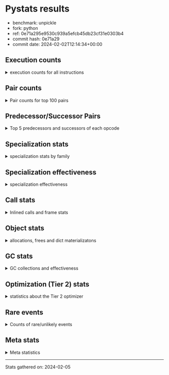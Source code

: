 
# Pystats results

- benchmark: unpickle
- fork: python
- ref: 0e71a295e9530c939a5efcb45db23cf31e0303b4
- commit hash: 0e71a29
- commit date: 2024-02-02T12:14:34+00:00

## Execution counts

<details>
<summary> execution counts for all instructions </summary>

|Name | Count | Self | Cumulative | Miss ratio | 
|---|---:|---:|---:|---:|
| ENTER_EXECUTOR | 81,500 | 41.9% | 41.9% |  |
| FOR_ITER_TUPLE | 41,560 | 21.3% | 63.2% |  |
| LOAD_FAST | 26,240 | 13.5% | 76.7% |  |
| PUSH_NULL | 13,040 | 6.7% | 83.4% |  |
| POP_TOP | 12,480 | 6.4% | 89.8% |  |
| CALL_BUILTIN_FAST_WITH_KEYWORDS | 12,180 | 6.3% | 96.1% |  |
| STORE_FAST | 1,580 | 0.8% | 96.9% |  |
| CALL | 1,260 | 0.6% | 97.5% |  |
| JUMP_BACKWARD | 680 | 0.3% | 97.9% |  |
| GET_ITER | 480 | 0.2% | 98.1% |  |
| FOR_ITER_RANGE | 460 | 0.2% | 98.3% |  |
| LOAD_ATTR_MODULE | 420 | 0.2% | 98.6% |  |
| LOAD_ATTR | 400 | 0.2% | 98.8% |  |
| LOAD_GLOBAL_MODULE | 360 | 0.2% | 99.0% |  |
| LOAD_GLOBAL | 280 | 0.1% | 99.1% |  |
| LOAD_DEREF | 240 | 0.1% | 99.2% |  |
| LOAD_ATTR_WITH_HINT | 180 | 0.1% | 99.3% |  |
| RETURN_VALUE | 160 | 0.1% | 99.4% |  |
| CALL_FUNCTION_EX | 160 | 0.1% | 99.5% |  |
| RESUME_CHECK | 120 | 0.1% | 99.5% |  |
| NOP | 80 | 0.0% | 99.6% |  |
| BUILD_LIST | 80 | 0.0% | 99.6% |  |
| BUILD_TUPLE | 80 | 0.0% | 99.7% |  |
| CALL_INTRINSIC_1 | 80 | 0.0% | 99.7% |  |
| COPY_FREE_VARS | 80 | 0.0% | 99.7% |  |
| FOR_ITER | 80 | 0.0% | 99.8% |  |
| LIST_EXTEND | 80 | 0.0% | 99.8% |  |
| LOAD_FAST_LOAD_FAST | 80 | 0.0% | 99.9% |  |
| BINARY_OP_SUBTRACT_FLOAT | 60 | 0.0% | 99.9% |  |
| CALL_BUILTIN_CLASS | 60 | 0.0% | 99.9% |  |
| LOAD_GLOBAL_BUILTIN | 60 | 0.0% | 100.0% |  |
| BINARY_OP | 40 | 0.0% | 100.0% |  |
| RESUME | 40 | 0.0% | 100.0% |  |


</details>

## Pair counts

<details>
<summary> Pair counts for top 100 pairs </summary>

|Pair | Count | Self | Cumulative | 
|---|---:|---:|---:|
| ENTER_EXECUTOR FOR_ITER_TUPLE | 40,860 | 21.0% | 21.0% |
| FOR_ITER_TUPLE ENTER_EXECUTOR | 40,620 | 20.9% | 41.9% |
| ENTER_EXECUTOR ENTER_EXECUTOR | 40,560 | 20.8% | 62.7% |
| PUSH_NULL LOAD_FAST | 12,560 | 6.5% | 69.1% |
| LOAD_FAST PUSH_NULL | 12,400 | 6.4% | 75.5% |
| CALL_BUILTIN_FAST_WITH_KEYWORDS POP_TOP | 12,000 | 6.2% | 81.7% |
| POP_TOP LOAD_FAST | 11,780 | 6.1% | 87.7% |
| LOAD_FAST CALL_BUILTIN_FAST_WITH_KEYWORDS | 11,600 | 6.0% | 93.7% |
| STORE_FAST LOAD_FAST | 1,340 | 0.7% | 94.4% |
| LOAD_FAST CALL | 840 | 0.4% | 94.8% |
| FOR_ITER_TUPLE STORE_FAST | 600 | 0.3% | 95.1% |
| CALL POP_TOP | 480 | 0.2% | 95.4% |
| LOAD_FAST GET_ITER | 480 | 0.2% | 95.6% |
| CALL CALL_BUILTIN_FAST_WITH_KEYWORDS | 460 | 0.2% | 95.8% |
| GET_ITER FOR_ITER_TUPLE | 380 | 0.2% | 96.0% |
| FOR_ITER_RANGE STORE_FAST | 380 | 0.2% | 96.2% |
| LOAD_ATTR_MODULE PUSH_NULL | 360 | 0.2% | 96.4% |
| POP_TOP JUMP_BACKWARD | 340 | 0.2% | 96.6% |
| FOR_ITER_TUPLE JUMP_BACKWARD | 340 | 0.2% | 96.8% |
| JUMP_BACKWARD FOR_ITER_RANGE | 300 | 0.2% | 96.9% |
| JUMP_BACKWARD FOR_ITER_TUPLE | 300 | 0.2% | 97.1% |
| POP_TOP ENTER_EXECUTOR | 280 | 0.1% | 97.2% |
| LOAD_FAST LOAD_ATTR | 280 | 0.1% | 97.4% |
| PUSH_NULL CALL | 240 | 0.1% | 97.5% |
| CALL_BUILTIN_FAST_WITH_KEYWORDS STORE_FAST | 180 | 0.1% | 97.6% |
| LOAD_GLOBAL_MODULE LOAD_FAST | 180 | 0.1% | 97.7% |
| CALL STORE_FAST | 160 | 0.1% | 97.8% |
| LOAD_DEREF PUSH_NULL | 160 | 0.1% | 97.8% |
| LOAD_FAST LOAD_ATTR_MODULE | 160 | 0.1% | 97.9% |
| LOAD_ATTR LOAD_ATTR_MODULE | 140 | 0.1% | 98.0% |
| PUSH_NULL LOAD_GLOBAL | 120 | 0.1% | 98.0% |
| PUSH_NULL LOAD_GLOBAL_MODULE | 120 | 0.1% | 98.1% |
| LOAD_ATTR PUSH_NULL | 120 | 0.1% | 98.2% |
| LOAD_FAST LOAD_ATTR_WITH_HINT | 120 | 0.1% | 98.2% |
| LOAD_GLOBAL LOAD_GLOBAL_MODULE | 120 | 0.1% | 98.3% |
| LOAD_ATTR_WITH_HINT CALL_BUILTIN_FAST_WITH_KEYWORDS | 120 | 0.1% | 98.4% |
| LOAD_GLOBAL_MODULE LOAD_ATTR_MODULE | 120 | 0.1% | 98.4% |
| NOP LOAD_DEREF | 80 | 0.0% | 98.5% |
| POP_TOP NOP | 80 | 0.0% | 98.5% |
| RETURN_VALUE RETURN_VALUE | 80 | 0.0% | 98.5% |
| BUILD_LIST LOAD_DEREF | 80 | 0.0% | 98.6% |
| BUILD_TUPLE STORE_FAST | 80 | 0.0% | 98.6% |
| CALL LOAD_FAST | 80 | 0.0% | 98.7% |
| CALL_FUNCTION_EX COPY_FREE_VARS | 80 | 0.0% | 98.7% |
| CALL_INTRINSIC_1 CALL_FUNCTION_EX | 80 | 0.0% | 98.7% |
| ENTER_EXECUTOR FOR_ITER_RANGE | 80 | 0.0% | 98.8% |
| LIST_EXTEND CALL_INTRINSIC_1 | 80 | 0.0% | 98.8% |
| LOAD_DEREF LIST_EXTEND | 80 | 0.0% | 98.9% |
| LOAD_FAST BUILD_LIST | 80 | 0.0% | 98.9% |
| LOAD_FAST BUILD_TUPLE | 80 | 0.0% | 99.0% |
| LOAD_FAST CALL_FUNCTION_EX | 80 | 0.0% | 99.0% |
| LOAD_FAST_LOAD_FAST LOAD_FAST | 80 | 0.0% | 99.0% |
| LOAD_GLOBAL LOAD_FAST | 80 | 0.0% | 99.1% |
| STORE_FAST LOAD_FAST_LOAD_FAST | 80 | 0.0% | 99.1% |
| STORE_FAST LOAD_GLOBAL | 80 | 0.0% | 99.2% |
| GET_ITER FOR_ITER_RANGE | 60 | 0.0% | 99.2% |
| CALL CALL | 60 | 0.0% | 99.2% |
| CALL_FUNCTION_EX RESUME_CHECK | 60 | 0.0% | 99.3% |
| COPY_FREE_VARS RESUME_CHECK | 60 | 0.0% | 99.3% |
| LOAD_ATTR CALL | 60 | 0.0% | 99.3% |
| LOAD_ATTR LOAD_ATTR_WITH_HINT | 60 | 0.0% | 99.3% |
| LOAD_GLOBAL LOAD_ATTR | 60 | 0.0% | 99.4% |
| BINARY_OP_SUBTRACT_FLOAT RETURN_VALUE | 60 | 0.0% | 99.4% |
| CALL_BUILTIN_CLASS STORE_FAST | 60 | 0.0% | 99.4% |
| LOAD_ATTR_MODULE STORE_FAST | 60 | 0.0% | 99.5% |
| LOAD_ATTR_WITH_HINT CALL | 60 | 0.0% | 99.5% |
| LOAD_GLOBAL_BUILTIN LOAD_FAST | 60 | 0.0% | 99.5% |
| LOAD_GLOBAL_MODULE LOAD_ATTR | 60 | 0.0% | 99.6% |
| RESUME_CHECK LOAD_DEREF | 60 | 0.0% | 99.6% |
| RESUME_CHECK LOAD_FAST | 60 | 0.0% | 99.6% |
| GET_ITER FOR_ITER | 40 | 0.0% | 99.6% |
| RETURN_VALUE LOAD_GLOBAL | 40 | 0.0% | 99.7% |
| RETURN_VALUE LOAD_GLOBAL_MODULE | 40 | 0.0% | 99.7% |
| FOR_ITER STORE_FAST | 40 | 0.0% | 99.7% |
| JUMP_BACKWARD ENTER_EXECUTOR | 40 | 0.0% | 99.7% |
| JUMP_BACKWARD FOR_ITER | 40 | 0.0% | 99.7% |
| LOAD_FAST BINARY_OP | 40 | 0.0% | 99.8% |
| LOAD_FAST BINARY_OP_SUBTRACT_FLOAT | 40 | 0.0% | 99.8% |
| LOAD_FAST CALL_BUILTIN_CLASS | 40 | 0.0% | 99.8% |
| STORE_FAST LOAD_GLOBAL_BUILTIN | 40 | 0.0% | 99.8% |
| STORE_FAST LOAD_GLOBAL_MODULE | 40 | 0.0% | 99.8% |
| FOR_ITER_RANGE LOAD_GLOBAL | 40 | 0.0% | 99.9% |
| FOR_ITER_RANGE LOAD_GLOBAL_MODULE | 40 | 0.0% | 99.9% |
| BINARY_OP RETURN_VALUE | 20 | 0.0% | 99.9% |
| BINARY_OP BINARY_OP_SUBTRACT_FLOAT | 20 | 0.0% | 99.9% |
| CALL CALL_BUILTIN_CLASS | 20 | 0.0% | 99.9% |
| CALL_FUNCTION_EX RESUME | 20 | 0.0% | 99.9% |
| COPY_FREE_VARS RESUME | 20 | 0.0% | 99.9% |
| FOR_ITER FOR_ITER_RANGE | 20 | 0.0% | 99.9% |
| FOR_ITER FOR_ITER_TUPLE | 20 | 0.0% | 100.0% |
| LOAD_ATTR STORE_FAST | 20 | 0.0% | 100.0% |
| LOAD_GLOBAL LOAD_GLOBAL_BUILTIN | 20 | 0.0% | 100.0% |
| RESUME LOAD_DEREF | 20 | 0.0% | 100.0% |
| RESUME LOAD_FAST | 20 | 0.0% | 100.0% |


</details>

## Predecessor/Successor Pairs

<details>
<summary> Top 5 predecessors and successors of each opcode </summary>

### GET_ITER

<details>
<summary> Successors and predecessors for GET_ITER </summary>

|Predecessors | Count | Percentage | 
|---|---:|---:|
| LOAD_FAST | 480 | 100.0% |

|Successors | Count | Percentage | 
|---|---:|---:|
| FOR_ITER_TUPLE | 380 | 79.2% |
| FOR_ITER_RANGE | 60 | 12.5% |
| FOR_ITER | 40 | 8.3% |


</details>

### NOP

<details>
<summary> Successors and predecessors for NOP </summary>

|Predecessors | Count | Percentage | 
|---|---:|---:|
| POP_TOP | 80 | 100.0% |

|Successors | Count | Percentage | 
|---|---:|---:|
| LOAD_DEREF | 80 | 100.0% |


</details>

### POP_TOP

<details>
<summary> Successors and predecessors for POP_TOP </summary>

|Predecessors | Count | Percentage | 
|---|---:|---:|
| CALL_BUILTIN_FAST_WITH_KEYWORDS | 12,000 | 96.2% |
| CALL | 480 | 3.8% |

|Successors | Count | Percentage | 
|---|---:|---:|
| LOAD_FAST | 11,780 | 94.4% |
| JUMP_BACKWARD | 340 | 2.7% |
| ENTER_EXECUTOR | 280 | 2.2% |
| NOP | 80 | 0.6% |


</details>

### PUSH_NULL

<details>
<summary> Successors and predecessors for PUSH_NULL </summary>

|Predecessors | Count | Percentage | 
|---|---:|---:|
| LOAD_FAST | 12,400 | 95.1% |
| LOAD_ATTR_MODULE | 360 | 2.8% |
| LOAD_DEREF | 160 | 1.2% |
| LOAD_ATTR | 120 | 0.9% |

|Successors | Count | Percentage | 
|---|---:|---:|
| LOAD_FAST | 12,560 | 96.3% |
| CALL | 240 | 1.8% |
| LOAD_GLOBAL | 120 | 0.9% |
| LOAD_GLOBAL_MODULE | 120 | 0.9% |


</details>

### RETURN_VALUE

<details>
<summary> Successors and predecessors for RETURN_VALUE </summary>

|Predecessors | Count | Percentage | 
|---|---:|---:|
| RETURN_VALUE | 80 | 50.0% |
| BINARY_OP_SUBTRACT_FLOAT | 60 | 37.5% |
| BINARY_OP | 20 | 12.5% |

|Successors | Count | Percentage | 
|---|---:|---:|
| RETURN_VALUE | 80 | 50.0% |
| LOAD_GLOBAL | 40 | 25.0% |
| LOAD_GLOBAL_MODULE | 40 | 25.0% |


</details>

### BINARY_OP

<details>
<summary> Successors and predecessors for BINARY_OP </summary>

|Predecessors | Count | Percentage | 
|---|---:|---:|
| LOAD_FAST | 40 | 100.0% |

|Successors | Count | Percentage | 
|---|---:|---:|
| RETURN_VALUE | 20 | 50.0% |
| BINARY_OP_SUBTRACT_FLOAT | 20 | 50.0% |


</details>

### BUILD_LIST

<details>
<summary> Successors and predecessors for BUILD_LIST </summary>

|Predecessors | Count | Percentage | 
|---|---:|---:|
| LOAD_FAST | 80 | 100.0% |

|Successors | Count | Percentage | 
|---|---:|---:|
| LOAD_DEREF | 80 | 100.0% |


</details>

### BUILD_TUPLE

<details>
<summary> Successors and predecessors for BUILD_TUPLE </summary>

|Predecessors | Count | Percentage | 
|---|---:|---:|
| LOAD_FAST | 80 | 100.0% |

|Successors | Count | Percentage | 
|---|---:|---:|
| STORE_FAST | 80 | 100.0% |


</details>

### CALL

<details>
<summary> Successors and predecessors for CALL </summary>

|Predecessors | Count | Percentage | 
|---|---:|---:|
| LOAD_FAST | 840 | 66.7% |
| PUSH_NULL | 240 | 19.0% |
| CALL | 60 | 4.8% |
| LOAD_ATTR | 60 | 4.8% |
| LOAD_ATTR_WITH_HINT | 60 | 4.8% |

|Successors | Count | Percentage | 
|---|---:|---:|
| POP_TOP | 480 | 38.1% |
| CALL_BUILTIN_FAST_WITH_KEYWORDS | 460 | 36.5% |
| STORE_FAST | 160 | 12.7% |
| LOAD_FAST | 80 | 6.3% |
| CALL | 60 | 4.8% |


</details>

### CALL_FUNCTION_EX

<details>
<summary> Successors and predecessors for CALL_FUNCTION_EX </summary>

|Predecessors | Count | Percentage | 
|---|---:|---:|
| CALL_INTRINSIC_1 | 80 | 50.0% |
| LOAD_FAST | 80 | 50.0% |

|Successors | Count | Percentage | 
|---|---:|---:|
| COPY_FREE_VARS | 80 | 50.0% |
| RESUME_CHECK | 60 | 37.5% |
| RESUME | 20 | 12.5% |


</details>

### CALL_INTRINSIC_1

<details>
<summary> Successors and predecessors for CALL_INTRINSIC_1 </summary>

|Predecessors | Count | Percentage | 
|---|---:|---:|
| LIST_EXTEND | 80 | 100.0% |

|Successors | Count | Percentage | 
|---|---:|---:|
| CALL_FUNCTION_EX | 80 | 100.0% |


</details>

### COPY_FREE_VARS

<details>
<summary> Successors and predecessors for COPY_FREE_VARS </summary>

|Predecessors | Count | Percentage | 
|---|---:|---:|
| CALL_FUNCTION_EX | 80 | 100.0% |

|Successors | Count | Percentage | 
|---|---:|---:|
| RESUME_CHECK | 60 | 75.0% |
| RESUME | 20 | 25.0% |


</details>

### ENTER_EXECUTOR

<details>
<summary> Successors and predecessors for ENTER_EXECUTOR </summary>

|Predecessors | Count | Percentage | 
|---|---:|---:|
| FOR_ITER_TUPLE | 40,620 | 49.8% |
| ENTER_EXECUTOR | 40,560 | 49.8% |
| POP_TOP | 280 | 0.3% |
| JUMP_BACKWARD | 40 | 0.0% |

|Successors | Count | Percentage | 
|---|---:|---:|
| FOR_ITER_TUPLE | 40,860 | 50.1% |
| ENTER_EXECUTOR | 40,560 | 49.8% |
| FOR_ITER_RANGE | 80 | 0.1% |


</details>

### FOR_ITER

<details>
<summary> Successors and predecessors for FOR_ITER </summary>

|Predecessors | Count | Percentage | 
|---|---:|---:|
| GET_ITER | 40 | 50.0% |
| JUMP_BACKWARD | 40 | 50.0% |

|Successors | Count | Percentage | 
|---|---:|---:|
| STORE_FAST | 40 | 50.0% |
| FOR_ITER_RANGE | 20 | 25.0% |
| FOR_ITER_TUPLE | 20 | 25.0% |


</details>

### JUMP_BACKWARD

<details>
<summary> Successors and predecessors for JUMP_BACKWARD </summary>

|Predecessors | Count | Percentage | 
|---|---:|---:|
| POP_TOP | 340 | 50.0% |
| FOR_ITER_TUPLE | 340 | 50.0% |

|Successors | Count | Percentage | 
|---|---:|---:|
| FOR_ITER_RANGE | 300 | 44.1% |
| FOR_ITER_TUPLE | 300 | 44.1% |
| ENTER_EXECUTOR | 40 | 5.9% |
| FOR_ITER | 40 | 5.9% |


</details>

### LIST_EXTEND

<details>
<summary> Successors and predecessors for LIST_EXTEND </summary>

|Predecessors | Count | Percentage | 
|---|---:|---:|
| LOAD_DEREF | 80 | 100.0% |

|Successors | Count | Percentage | 
|---|---:|---:|
| CALL_INTRINSIC_1 | 80 | 100.0% |


</details>

### LOAD_ATTR

<details>
<summary> Successors and predecessors for LOAD_ATTR </summary>

|Predecessors | Count | Percentage | 
|---|---:|---:|
| LOAD_FAST | 280 | 70.0% |
| LOAD_GLOBAL | 60 | 15.0% |
| LOAD_GLOBAL_MODULE | 60 | 15.0% |

|Successors | Count | Percentage | 
|---|---:|---:|
| LOAD_ATTR_MODULE | 140 | 35.0% |
| PUSH_NULL | 120 | 30.0% |
| CALL | 60 | 15.0% |
| LOAD_ATTR_WITH_HINT | 60 | 15.0% |
| STORE_FAST | 20 | 5.0% |


</details>

### LOAD_DEREF

<details>
<summary> Successors and predecessors for LOAD_DEREF </summary>

|Predecessors | Count | Percentage | 
|---|---:|---:|
| NOP | 80 | 33.3% |
| BUILD_LIST | 80 | 33.3% |
| RESUME_CHECK | 60 | 25.0% |
| RESUME | 20 | 8.3% |

|Successors | Count | Percentage | 
|---|---:|---:|
| PUSH_NULL | 160 | 66.7% |
| LIST_EXTEND | 80 | 33.3% |


</details>

### LOAD_FAST

<details>
<summary> Successors and predecessors for LOAD_FAST </summary>

|Predecessors | Count | Percentage | 
|---|---:|---:|
| PUSH_NULL | 12,560 | 47.9% |
| POP_TOP | 11,780 | 44.9% |
| STORE_FAST | 1,340 | 5.1% |
| LOAD_GLOBAL_MODULE | 180 | 0.7% |
| CALL | 80 | 0.3% |

|Successors | Count | Percentage | 
|---|---:|---:|
| PUSH_NULL | 12,400 | 47.3% |
| CALL_BUILTIN_FAST_WITH_KEYWORDS | 11,600 | 44.2% |
| CALL | 840 | 3.2% |
| GET_ITER | 480 | 1.8% |
| LOAD_ATTR | 280 | 1.1% |


</details>

### LOAD_FAST_LOAD_FAST

<details>
<summary> Successors and predecessors for LOAD_FAST_LOAD_FAST </summary>

|Predecessors | Count | Percentage | 
|---|---:|---:|
| STORE_FAST | 80 | 100.0% |

|Successors | Count | Percentage | 
|---|---:|---:|
| LOAD_FAST | 80 | 100.0% |


</details>

### LOAD_GLOBAL

<details>
<summary> Successors and predecessors for LOAD_GLOBAL </summary>

|Predecessors | Count | Percentage | 
|---|---:|---:|
| PUSH_NULL | 120 | 42.9% |
| STORE_FAST | 80 | 28.6% |
| RETURN_VALUE | 40 | 14.3% |
| FOR_ITER_RANGE | 40 | 14.3% |

|Successors | Count | Percentage | 
|---|---:|---:|
| LOAD_GLOBAL_MODULE | 120 | 42.9% |
| LOAD_FAST | 80 | 28.6% |
| LOAD_ATTR | 60 | 21.4% |
| LOAD_GLOBAL_BUILTIN | 20 | 7.1% |


</details>

### STORE_FAST

<details>
<summary> Successors and predecessors for STORE_FAST </summary>

|Predecessors | Count | Percentage | 
|---|---:|---:|
| FOR_ITER_TUPLE | 600 | 38.0% |
| FOR_ITER_RANGE | 380 | 24.1% |
| CALL_BUILTIN_FAST_WITH_KEYWORDS | 180 | 11.4% |
| CALL | 160 | 10.1% |
| BUILD_TUPLE | 80 | 5.1% |

|Successors | Count | Percentage | 
|---|---:|---:|
| LOAD_FAST | 1,340 | 84.8% |
| LOAD_FAST_LOAD_FAST | 80 | 5.1% |
| LOAD_GLOBAL | 80 | 5.1% |
| LOAD_GLOBAL_BUILTIN | 40 | 2.5% |
| LOAD_GLOBAL_MODULE | 40 | 2.5% |


</details>

### RESUME

<details>
<summary> Successors and predecessors for RESUME </summary>

|Predecessors | Count | Percentage | 
|---|---:|---:|
| CALL_FUNCTION_EX | 20 | 50.0% |
| COPY_FREE_VARS | 20 | 50.0% |

|Successors | Count | Percentage | 
|---|---:|---:|
| LOAD_DEREF | 20 | 50.0% |
| LOAD_FAST | 20 | 50.0% |


</details>

### BINARY_OP_SUBTRACT_FLOAT

<details>
<summary> Successors and predecessors for BINARY_OP_SUBTRACT_FLOAT </summary>

|Predecessors | Count | Percentage | 
|---|---:|---:|
| LOAD_FAST | 40 | 66.7% |
| BINARY_OP | 20 | 33.3% |

|Successors | Count | Percentage | 
|---|---:|---:|
| RETURN_VALUE | 60 | 100.0% |


</details>

### CALL_BUILTIN_CLASS

<details>
<summary> Successors and predecessors for CALL_BUILTIN_CLASS </summary>

|Predecessors | Count | Percentage | 
|---|---:|---:|
| LOAD_FAST | 40 | 66.7% |
| CALL | 20 | 33.3% |

|Successors | Count | Percentage | 
|---|---:|---:|
| STORE_FAST | 60 | 100.0% |


</details>

### CALL_BUILTIN_FAST_WITH_KEYWORDS

<details>
<summary> Successors and predecessors for CALL_BUILTIN_FAST_WITH_KEYWORDS </summary>

|Predecessors | Count | Percentage | 
|---|---:|---:|
| LOAD_FAST | 11,600 | 95.2% |
| CALL | 460 | 3.8% |
| LOAD_ATTR_WITH_HINT | 120 | 1.0% |

|Successors | Count | Percentage | 
|---|---:|---:|
| POP_TOP | 12,000 | 98.5% |
| STORE_FAST | 180 | 1.5% |


</details>

### FOR_ITER_RANGE

<details>
<summary> Successors and predecessors for FOR_ITER_RANGE </summary>

|Predecessors | Count | Percentage | 
|---|---:|---:|
| JUMP_BACKWARD | 300 | 65.2% |
| ENTER_EXECUTOR | 80 | 17.4% |
| GET_ITER | 60 | 13.0% |
| FOR_ITER | 20 | 4.3% |

|Successors | Count | Percentage | 
|---|---:|---:|
| STORE_FAST | 380 | 82.6% |
| LOAD_GLOBAL | 40 | 8.7% |
| LOAD_GLOBAL_MODULE | 40 | 8.7% |


</details>

### FOR_ITER_TUPLE

<details>
<summary> Successors and predecessors for FOR_ITER_TUPLE </summary>

|Predecessors | Count | Percentage | 
|---|---:|---:|
| ENTER_EXECUTOR | 40,860 | 98.3% |
| GET_ITER | 380 | 0.9% |
| JUMP_BACKWARD | 300 | 0.7% |
| FOR_ITER | 20 | 0.0% |

|Successors | Count | Percentage | 
|---|---:|---:|
| ENTER_EXECUTOR | 40,620 | 97.7% |
| STORE_FAST | 600 | 1.4% |
| JUMP_BACKWARD | 340 | 0.8% |


</details>

### LOAD_ATTR_MODULE

<details>
<summary> Successors and predecessors for LOAD_ATTR_MODULE </summary>

|Predecessors | Count | Percentage | 
|---|---:|---:|
| LOAD_FAST | 160 | 38.1% |
| LOAD_ATTR | 140 | 33.3% |
| LOAD_GLOBAL_MODULE | 120 | 28.6% |

|Successors | Count | Percentage | 
|---|---:|---:|
| PUSH_NULL | 360 | 85.7% |
| STORE_FAST | 60 | 14.3% |


</details>

### LOAD_ATTR_WITH_HINT

<details>
<summary> Successors and predecessors for LOAD_ATTR_WITH_HINT </summary>

|Predecessors | Count | Percentage | 
|---|---:|---:|
| LOAD_FAST | 120 | 66.7% |
| LOAD_ATTR | 60 | 33.3% |

|Successors | Count | Percentage | 
|---|---:|---:|
| CALL_BUILTIN_FAST_WITH_KEYWORDS | 120 | 66.7% |
| CALL | 60 | 33.3% |


</details>

### LOAD_GLOBAL_BUILTIN

<details>
<summary> Successors and predecessors for LOAD_GLOBAL_BUILTIN </summary>

|Predecessors | Count | Percentage | 
|---|---:|---:|
| STORE_FAST | 40 | 66.7% |
| LOAD_GLOBAL | 20 | 33.3% |

|Successors | Count | Percentage | 
|---|---:|---:|
| LOAD_FAST | 60 | 100.0% |


</details>

### LOAD_GLOBAL_MODULE

<details>
<summary> Successors and predecessors for LOAD_GLOBAL_MODULE </summary>

|Predecessors | Count | Percentage | 
|---|---:|---:|
| PUSH_NULL | 120 | 33.3% |
| LOAD_GLOBAL | 120 | 33.3% |
| RETURN_VALUE | 40 | 11.1% |
| STORE_FAST | 40 | 11.1% |
| FOR_ITER_RANGE | 40 | 11.1% |

|Successors | Count | Percentage | 
|---|---:|---:|
| LOAD_FAST | 180 | 50.0% |
| LOAD_ATTR_MODULE | 120 | 33.3% |
| LOAD_ATTR | 60 | 16.7% |


</details>

### RESUME_CHECK

<details>
<summary> Successors and predecessors for RESUME_CHECK </summary>

|Predecessors | Count | Percentage | 
|---|---:|---:|
| CALL_FUNCTION_EX | 60 | 50.0% |
| COPY_FREE_VARS | 60 | 50.0% |

|Successors | Count | Percentage | 
|---|---:|---:|
| LOAD_DEREF | 60 | 50.0% |
| LOAD_FAST | 60 | 50.0% |


</details>


</details>

## Specialization stats

<details>
<summary> specialization stats by family </summary>

### BINARY_OP

<details>
<summary> specialization stats for BINARY_OP family </summary>

|Kind | Count | Ratio | 
|---|---:|---:|
|     deferred | 20 | 20.0% |
|          hit | 60 | 60.0% |

| | Count | Ratio | 
|---|---:|---:|
| Success | 20 | 100.0% |
| Failure | 0 | 0.0% |


</details>

### CALL

<details>
<summary> specialization stats for CALL family </summary>

|Kind | Count | Ratio | 
|---|---:|---:|
|     deferred | 720 | 5.3% |
|          hit | 12,240 | 90.7% |

| | Count | Ratio | 
|---|---:|---:|
| Success | 480 | 88.9% |
| Failure | 60 | 11.1% |

|Failure kind | Count | Ratio | 
|---|---:|---:|
| cfunc noargs | 60 | 100.0% |


</details>

### FOR_ITER

<details>
<summary> specialization stats for FOR_ITER family </summary>

|Kind | Count | Ratio | 
|---|---:|---:|
|     deferred | 40 | 0.1% |
|          hit | 42,020 | 99.8% |

| | Count | Ratio | 
|---|---:|---:|
| Success | 40 | 100.0% |
| Failure | 0 | 0.0% |


</details>

### LOAD_ATTR

<details>
<summary> specialization stats for LOAD_ATTR family </summary>

|Kind | Count | Ratio | 
|---|---:|---:|
|     deferred | 200 | 20.0% |
|          hit | 600 | 60.0% |

| | Count | Ratio | 
|---|---:|---:|
| Success | 200 | 100.0% |
| Failure | 0 | 0.0% |


</details>

### LOAD_GLOBAL

<details>
<summary> specialization stats for LOAD_GLOBAL family </summary>

|Kind | Count | Ratio | 
|---|---:|---:|
|     deferred | 140 | 20.0% |
|          hit | 420 | 60.0% |

| | Count | Ratio | 
|---|---:|---:|
| Success | 140 | 100.0% |
| Failure | 0 | 0.0% |


</details>


</details>

## Specialization effectiveness

<details>
<summary> specialization effectiveness </summary>

|Instructions | Count | Ratio | 
|---|---:|---:|
| Basic | 137,160 | 70.5% |
| Not specialized | 2,060 | 1.1% |
| Specialized hits | 55,460 | 28.5% |
| Specialized misses | 0 | 0.0% |

### Deferred by instruction

<details>
<summary> deferred by instruction </summary>

|Name | Count | Ratio | 
|---|---:|---:|
| CALL | 720 | 64.3% |
| LOAD_ATTR | 200 | 17.9% |
| LOAD_GLOBAL | 140 | 12.5% |
| FOR_ITER | 40 | 3.6% |
| BINARY_OP | 20 | 1.8% |
| BINARY_SLICE | 0 | 0.0% |
| STORE_SLICE | 0 | 0.0% |
| BINARY_SUBSCR | 0 | 0.0% |
| GET_ITER | 0 | 0.0% |
| NOP | 0 | 0.0% |


</details>

### Misses by instruction

<details>
<summary> misses by instruction </summary>


</details>


</details>

## Call stats

<details>
<summary> Inlined calls and frame stats </summary>

| | Count | Ratio | 
|---|---:|---:|
| Calls to PyEval_EvalDefault | 0 | 0.0% |
| Calls to Python functions inlined | 160 | 100.0% |
| Calls via PyEval_EvalFrame (total) | 0 | 0.0% |
| Calls via PyEval_EvalFrame (vector) | 0 | 0.0% |
| Calls via PyEval_EvalFrame (generator) | 0 | 0.0% |
| Calls via PyEval_EvalFrame (legacy) | 0 | 0.0% |
| Calls via PyEval_EvalFrame (function vectorcall) | 0 | 0.0% |
| Calls via PyEval_EvalFrame (build class) | 0 | 0.0% |
| Calls via PyEval_EvalFrame (slot) | 0 | 0.0% |
| Calls via PyEval_EvalFrame (function ex) | 160 | 100.0% |
| Calls via PyEval_EvalFrame (api) | 0 | 0.0% |
| Calls via PyEval_EvalFrame (method) | 0 | 0.0% |
| Frame objects created | 0 | 0.0% |
| Frames pushed | 0 | 0.0% |


</details>

## Object stats

<details>
<summary> allocations, frees and dict materializatons </summary>

| | Count | Ratio | 
|---|---:|---:|
| Allocations from freelist | 14,746,400 | 7.0% |
| Frees to freelist | 14,746,340 |  |
| Allocations | 195,033,580 | 93.0% |
| Allocations to 512 bytes | 191,756,100 | 91.4% |
| Allocations to 4 kbytes | 3,277,160 | 1.6% |
| Allocations over 4 kbytes | 320 | 0.0% |
| Frees | 202,401,878 |  |
| New values | 0 |  |
| Interpreter increfs | 5,163,580 | 1.1% |
| Interpreter decrefs | 7,724,080 | 1.2% |
| Increfs | 460,461,185 | 98.9% |
| Decrefs | 641,460,700 | 98.8% |
| Materialize dict (on request) | 0 |  |
| Materialize dict (new key) | 0 |  |
| Materialize dict (too big) | 0 |  |
| Materialize dict (str subclass) | 0 |  |
| Dematerialize dict | 0 |  |
| Method cache hits | 4,090,621 |  |
| Method cache misses | 825,479 |  |
| Method cache collisions | 825,031 |  |
| Method cache dunder hits | 1,639,042 |  |
| Method cache dunder misses | 78 |  |


</details>

## GC stats

<details>
<summary> GC collections and effectiveness </summary>

|Generation | Collections | Objects collected | Object visits | 
|---:|---:|---:|---:|
| 0 | 0 | 0 | 0 |
| 1 | 0 | 0 | 0 |
| 2 | 0 | 0 | 0 |


</details>

## Optimization (Tier 2) stats

<details>
<summary> statistics about the Tier 2 optimizer </summary>

| | Count | Ratio | 
|---|---:|---:|
| Optimization attempts | 40 |  |
| Traces created | 40 | 100.0% |
| Trace stack overflow | 0 | 0.0% |
| Trace stack underflow | 0 | 0.0% |
| Trace too long | 0 | 0.0% |
| Trace too short | 0 | 0.0% |
| Inner loop found | 20 | 50.0% |
| Recursive call | 0 | 0.0% |
| Low confidence | 0 | 0.0% |
| Traces executed | 81,500 |  |
| Uops executed | 18,215,260 | 223.50 |

### Trace length histogram

<details>
<summary> trace length histogram </summary>

|Range | Count | Ratio | 
|---|---:|---:|
| <= 1 | 0 | 0.0% |
| <= 2 | 0 | 0.0% |
| <= 4 | 0 | 0.0% |
| <= 8 | 0 | 0.0% |
| <= 16 | 0 | 0.0% |
| <= 32 | 0 | 0.0% |
| <= 64 | 0 | 0.0% |
| <= 128 | 0 | 0.0% |
| <= 256 | 0 | 0.0% |
| <= 512 | 40 | 100.0% |


</details>

### Optimized trace length histogram

<details>
<summary> optimized trace length histogram </summary>

|Range | Count | Ratio | 
|---|---:|---:|
| <= 1 | 0 | 0.0% |
| <= 2 | 0 | 0.0% |
| <= 4 | 0 | 0.0% |
| <= 8 | 0 | 0.0% |
| <= 16 | 0 | 0.0% |
| <= 32 | 0 | 0.0% |
| <= 64 | 0 | 0.0% |
| <= 128 | 0 | 0.0% |
| <= 256 | 40 | 100.0% |


</details>

### Trace run length histogram

<details>
<summary> trace run length histogram </summary>

|Range | Count | Ratio | 
|---|---:|---:|
| <= 1 | 0 | 0.0% |
| <= 2 | 0 | 0.0% |
| <= 4 | 80 | 0.1% |
| <= 8 | 0 | 0.0% |
| <= 16 | 0 | 0.0% |
| <= 32 | 0 | 0.0% |
| <= 64 | 0 | 0.0% |
| <= 128 | 0 | 0.0% |
| <= 256 | 40,580 | 49.8% |
| <= 512 | 40,840 | 50.1% |


</details>

### Uop execution stats

<details>
<summary> uop execution stats </summary>

|Name | Count | Self | Cumulative | Miss ratio | 
|---|---:|---:|---:|---:|
| LOAD_FAST | 4,930,960 | 27.1% | 27.1% |  |
| _SET_IP | 2,526,400 | 13.9% | 40.9% |  |
| _CHECK_VALIDITY | 2,526,320 | 13.9% | 54.8% |  |
| POP_TOP | 2,445,200 | 13.4% | 68.2% |  |
| PUSH_NULL | 2,445,200 | 13.4% | 81.7% |  |
| CALL_BUILTIN_FAST_WITH_KEYWORDS | 2,445,200 | 13.4% | 95.1% |  |
| _GUARD_NOT_EXHAUSTED_TUPLE | 163,120 | 0.9% | 96.0% | 25.0% |
| _ITER_CHECK_TUPLE | 163,120 | 0.9% | 96.9% |  |
| STORE_FAST | 162,820 | 0.9% | 97.8% |  |
| _ITER_NEXT_TUPLE | 122,260 | 0.7% | 98.4% |  |
| _JUMP_TO_TOP | 81,700 | 0.4% | 98.9% |  |
| _GUARD_NOT_EXHAUSTED_RANGE | 40,640 | 0.2% | 99.1% | 0.2% |
| _ITER_CHECK_RANGE | 40,640 | 0.2% | 99.3% |  |
| _EXIT_TRACE | 40,560 | 0.2% | 99.6% | 100.0% |
| GET_ITER | 40,560 | 0.2% | 99.8% |  |
| _ITER_NEXT_RANGE | 40,560 | 0.2% | 100.0% |  |


</details>

### Unsupported opcodes

<details>
<summary> unsupported opcodes </summary>


</details>


</details>

## Rare events

<details>
<summary> Counts of rare/unlikely events </summary>

|Event | Count | 
|---|---:|
| set_class | 0 |
| set_bases | 0 |
| set_eval_frame_func | 0 |
| builtin_dict | 0 |
| func_modification | 0 |


</details>

## Meta stats

<details>
<summary> Meta statistics </summary>

| | Count | 
|---|---:|
| Number of data files | 20 |


</details>

---
Stats gathered on: 2024-02-05
